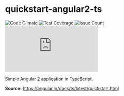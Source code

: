 # quickstart-angular2-ts

[![Code Climate](https://codeclimate.com/github/leomperes/quickstart-angular2-ts/badges/gpa.svg)](https://codeclimate.com/github/leomperes/quickstart-angular2-ts) [![Test Coverage](https://codeclimate.com/github/leomperes/quickstart-angular2-ts/badges/coverage.svg)](https://codeclimate.com/github/leomperes/quickstart-angular2-ts/coverage) [![Issue Count](https://codeclimate.com/github/leomperes/quickstart-angular2-ts/badges/issue_count.svg)](https://codeclimate.com/github/leomperes/quickstart-angular2-ts) [![Analytics](https://ga-beacon.appspot.com/UA-25165099-7/leomperes/quickstart-angular2-ts/README.md?flat)](https://github.com/leomperes/quickstart-angular2-ts)

Simple Angular 2 application in TypeScript.

**Source:** https://angular.io/docs/ts/latest/quickstart.html